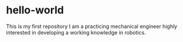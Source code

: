 # hello-world
This is my first repository
I am a practicing mechanical engineer highly interested in developing a working knowledge in robotics.
